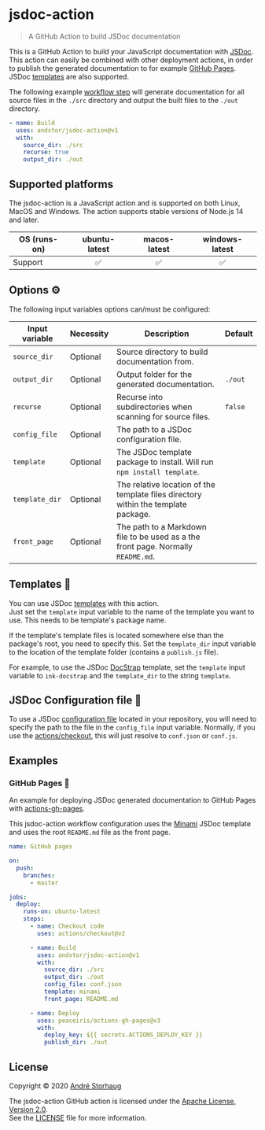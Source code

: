 # jsdoc-action

> A GitHub Action to build JSDoc documentation

This is a GitHub Action to build your JavaScript documentation with [JSDoc](https://github.com/jsdoc/jsdoc). This action can easily be combined with other deployment actions, in order to publish the generated documentation to for example [GitHub Pages](https://pages.github.com). JSDoc [templates](https://github.com/jsdoc/jsdoc#templates) are also supported.

The following example [workflow step](https://help.github.com/en/actions/configuring-and-managing-workflows/configuring-a-workflow) will generate documentation for all source files in the `./src` directory and output the built files to the `./out` directory.

```yml
- name: Build
  uses: andstor/jsdoc-action@v1
  with:
    source_dir: ./src
    recurse: true
    output_dir: ./out
```

## Supported platforms

The jsdoc-action is a JavaScript action and is supported on both Linux, MacOS and Windows. The action supports stable versions of Node.js 14 and later. 

| OS (runs-on) | ubuntu-latest | macos-latest | windows-latest |
|---|:---:|:---:|:---:|
| Support | ✅️ | ✅️ | ✅️ |

## Options ⚙️

The following input variables options can/must be configured:

|Input variable|Necessity|Description|Default|
|----|----|----|----|
|`source_dir`|Optional|Source directory to build documentation from.||
|`output_dir`|Optional|Output folder for the generated documentation.|`./out`|
|`recurse`|Optional|Recurse into subdirectories when scanning for source files.|`false`|
|`config_file`|Optional|The path to a JSDoc configuration file.||
|`template`|Optional|The JSDoc template package to install. Will run `npm install template`.||
|`template_dir`|Optional|The relative location of the template files directory within the template package.||
|`front_page`|Optional|The path to a Markdown file to be used as a the front page. Normally `README.md`.||

## Templates 💅

You can use JSDoc [templates](https://github.com/jsdoc/jsdoc#templates) with this action.  
Just set the `template` input variable to the name of the template you want to use. This needs to be template's package name.

If the template's template files is located somewhere else than the package's root, you need to specify this. Set the `template_dir` input variable to the location of the template folder (contains a `publish.js` file).

For example, to use the JSDoc [DocStrap](https://github.com/docstrap/docstrap) template, set the `template` input variable to `ink-docstrap` and the `template_dir` to the string `template`.

## JSDoc Configuration file 📄

To use a JSDoc [configuration file](https://jsdoc.app/about-configuring-jsdoc.html) located in your repository, you will need to specify the path to the file in the `config_file` input variable. Normally, if you use the [actions/checkout](https://github.com/actions/checkout), this will just resolve to `conf.json` or `conf.js`.

## Examples

### GitHub Pages 🚀

An example for deploying JSDoc generated documentation to GitHub Pages with [actions-gh-pages](https://github.com/marketplace/actions/github-pages-action#table-of-contents).

This jsdoc-action workflow configuration uses the [Minami](https://github.com/nijikokun/minami) JSDoc template and uses the root `README.md` file as the front page.

```yml
name: GitHub pages

on:
  push:
    branches:
      - master

jobs:
  deploy:
    runs-on: ubuntu-latest
    steps:
      - name: Checkout code
        uses: actions/checkout@v2

      - name: Build
        uses: andstor/jsdoc-action@v1
        with:
          source_dir: ./src
          output_dir: ./out
          config_file: conf.json
          template: minami
          front_page: README.md

      - name: Deploy
        uses: peaceiris/actions-gh-pages@v3
        with:
          deploy_key: ${{ secrets.ACTIONS_DEPLOY_KEY }}
          publish_dir: ./out
```

## License

Copyright © 2020 [André Storhaug](https://github.com/andstor)

The jsdoc-action GitHub action is licensed under the [Apache License, Version 2.0](https://www.apache.org/licenses/LICENSE-2.0).  
See the [LICENSE](https://github.com/andstor/jsdoc-action/blob/master/LICENSE) file for more information.
